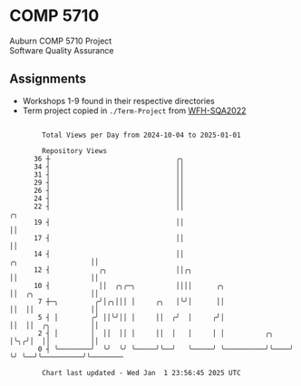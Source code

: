 # COMP 5710
Auburn COMP 5710 Project  
Software Quality Assurance

## Assignments
- Workshops 1-9 found in their respective directories
- Term project copied in `./Term-Project` from [WFH-SQA2022](https://github.com/wumphlett/WFH-SQA2022-AUBURN)

```

        Total Views per Day from 2024-10-04 to 2025-01-01

        Repository Views
      36 ┼                               ╭╮
      34 ┤                               ││
      31 ┤                               ││
      29 ┤                               ││
      26 ┤                               ││
      24 ┤                               ││
      22 ┤                               ││                                              ╭╮
      19 ┤                               ││                                              ││
      17 ┤                               ││                                              ││
      14 ┤                               ││                          ╭╮                  ││
      12 ┤            ╭╮                 ││╭╮                        ││                  ││
      10 ┤            ││  ╭╮╭─╮          ││││      ╭╮                ││  ╭╮              ││
       7 ┼─╮         ╭╯│╭╮│││ │     ╭╮   │╰╯│      ││                ││  ││              ││
       5 ┤ │        ╭╯ ││╰╯││ │     ││  ╭╯  │     ╭╯│                ││  ││  ╭╮          ││
       2 ┤ │        │  ││  ││ │     ││  │   │     │ │          ╭╮    │╰╮╭╯│  ││          ││
       0 ┤ ╰────────╯  ╰╯  ╰╯ ╰─────╯╰──╯   ╰─────╯ ╰──────────╯╰────╯ ╰╯ ╰──╯╰──────────╯╰────────

        Chart last updated - Wed Jan  1 23:56:45 2025 UTC
        
```
